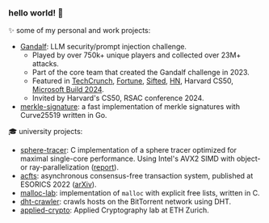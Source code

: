 ### hello world! 👋

<!--
**mmathys/mmathys** is a ✨ _special_ ✨ repository because its `README.md` (this file) appears on your GitHub profile.

Here are some ideas to get you started:

- 🔭 I’m currently working on ...
- 🌱 I’m currently learning ...
- 👯 I’m looking to collaborate on ...
- 🤔 I’m looking for help with ...
- 💬 Ask me about ...
- 📫 How to reach me: ...
- 😄 Pronouns: ...
- ⚡ Fun fact: ...
-->

✨ some of my personal and work projects:

- [Gandalf](https://gandalf.lakera.ai): LLM security/prompt injection challenge.
  - Played by over 750k+ unique players and collected over 23M+ attacks.
  - Part of the core team that created the Gandalf challenge in 2023.
  - Featured in [TechCrunch](https://techcrunch.com/2023/10/12/lakera-launches-to-protect-large-language-models-from-malicious-prompts/), [Fortune](https://fortune.com/2024/07/24/lakera-20-million-funding-ai-chatbot-security/), [Sifted](https://sifted.eu/articles/atomico-gandalf-lakera-raise-news), [HN](https://news.ycombinator.com/item?id=35905876), Harvard CS50, [Microsoft Build 2024](https://youtu.be/zFRn_RMSPI4?si=qiGFyNDqFTsYjtZB&t=1775).
  - Invited by Harvard's CS50, RSAC conference 2024.
- [merkle-signature](https://github.com/mmathys/merkle-signature): a fast implementation of merkle signatures with Curve25519 written in Go.

🎓 university projects:

- [sphere-tracer](https://github.com/mmathys/sphere-tracer): C implementation of a sphere tracer optimized for maximal single-core performance. Using Intel's AVX2 SIMD with object- or ray-parallelization ([report](https://github.com/mmathys/sphere-tracer/blob/main/07_report.pdf)).
- [acfts](https://github.com/mmathys/acfts): asynchronous consensus-free transaction system, published at ESORICS 2022 ([arXiv](https://arxiv.org/abs/2108.05236)).
- [malloc-lab](https://github.com/mmathys/malloc-lab): implementation of `malloc` with explicit free lists, written in C.
- [dht-crawler](https://github.com/mmathys/dht-crawler): crawls hosts on the BitTorrent network using DHT.
- [applied-crypto](https://github.com/mmathys/applied-crypto): Applied Cryptography lab at ETH Zurich.

